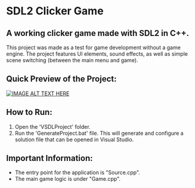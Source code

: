 # SDL2 Clicker Game

## A working clicker game made with SDL2 in C++. 

This project was made as a test for game development without a game engine. The project features UI elements, sound effects, as well as simple scene switching (between the main menu and game). 

## Quick Preview of the Project:
[![IMAGE ALT TEXT HERE](https://img.youtube.com/vi/QDlZDhPDZ5Q/0.jpg)](https://www.youtube.com/watch?v=QDlZDhPDZ5Q)

## How to Run:
1. Open the 'VSDLProject' folder.
2. Run the 'GenerateProject.bat' file. This will generate and configure a solution file that can be opened in Visual Studio.

## Important Information:
* The entry point for the application is "Source.cpp".
* The main game logic is under "Game.cpp".
